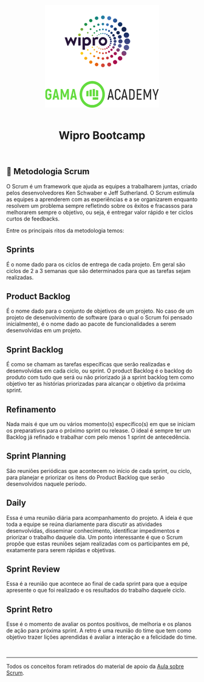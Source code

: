<div style="display: inline_block" align="center">
  <br>
  <img align="center" alt="Logo Wipro" title="Wipro" height="200"  width="300" src="../../.github/wipro_logo.png">
  <img align="center" alt="Logo Gama Academy" title="Gama Academy" height="70" width="300" src="../../.github/gama_academy_logo.png">
</div>

<br>

<h1 align="center"> Wipro Bootcamp </h1>

<br>

## 📝 Metodologia Scrum

O Scrum é um framework que ajuda as equipes a trabalharem juntas, criado pelos desenvolvedores Ken Schwaber e Jeff Sutherland. O Scrum estimula as equipes a aprenderem com as experiências e a se organizarem enquanto resolvem um problema sempre refletindo sobre os êxitos e fracassos para melhorarem sempre o objetivo, ou seja, é entregar valor rápido e ter ciclos curtos de feedbacks.

Entre os principais ritos da metodologia temos:

## Sprints

É o nome dado para os ciclos de entrega de cada projeto. Em geral são ciclos de 2 a 3 semanas que são determinados para que as tarefas sejam realizadas.

## Product Backlog

É o nome dado para o conjunto de objetivos de um projeto. No caso de um projeto de desenvolvimento de software (para o qual o Scrum foi pensado inicialmente), é o nome dado ao pacote de funcionalidades a serem desenvolvidas em um projeto. 

## Sprint Backlog

É como se chamam as tarefas específicas que serão realizadas e desenvolvidas em cada ciclo, ou sprint. O product Backlog é o backlog do produto com tudo que 
será ou não priorizado já a sprint backlog tem como objetivo ter as histórias priorizadas para alcançar o objetivo da próxima sprint.

## Refinamento

Nada mais é que um ou vários momento(s) específico(s) em que se iniciam os preparativos para o próximo sprint ou release. O ideal é sempre ter um Backlog já refinado e trabalhar com pelo menos 1 sprint de antecedência. 

## Sprint Planning

São reuniões periódicas que acontecem no início de cada sprint, ou ciclo, para planejar e priorizar os itens do Product Backlog que serão desenvolvidos naquele período. 

## Daily

Essa é uma reunião diária para acompanhamento do projeto. A ideia é que toda a equipe se reúna diariamente para discutir as atividades desenvolvidas, disseminar conhecimento, identificar impedimentos e priorizar o trabalho daquele dia. Um ponto interessante é que o Scrum propõe que estas reuniões sejam realizadas com os participantes em pé, exatamente para serem rápidas e objetivas.

## Sprint Review

Essa é a reunião que acontece ao final de cada sprint para que a equipe apresente o que foi realizado e os resultados do trabalho daquele ciclo. 

## Sprint Retro

Esse é o momento de avaliar os pontos positivos, de melhoria e os planos de ação para próxima sprint. A retro é uma reunião do time que tem como objetivo trazer lições aprendidas é avaliar a interação e a felicidade do time.

<br>

---

Todos os conceitos foram retirados do material de apoio da [Aula sobre Scrum](../aula_scrum/Aula%20Scrum.pdf).